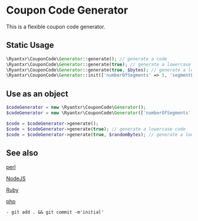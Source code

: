 # Coupon Code Generator

This is a flexible coupon code generator.

## Static Usage

```php
\Ryantxr\CouponCode\Generator::generate(); // generate a code
\Ryantxr\CouponCode\Generator::generate(true); // generate a lowercase code
\Ryantxr\CouponCode\Generator::generate(true, $bytes); // generate a lower case code and pass in the random bytes
\Ryantxr\CouponCode\Generator::init(['numberOfSegments' => 5, 'segmentLength' => 4])->generateCode(); // generate a code
```

## Use as an object

```php
$codeGenerator = new \Ryantxr\CouponCode\Generator();
$codeGenerator = new \Ryantxr\CouponCode\Generator(['numberOfSegments' => 5, 'segmentLength' => 4]);

$code = $codeGenerator->generate();
$code = $codeGenerator->generate(true); // generate a lowercase code
$code = $codeGenerator->generate(true, $randomBytes); // generate a lowercase code, passing in the random bytes
```

## See also

[perl](https://github.com/grantm/Algorithm-CouponCode)

[NodeJS](https://www.npmjs.com/package/coupon-code)

[Ruby](https://rubygems.org/gems/coupon_code/versions/0.0.1)

[php](https://github.com/atelierdisko/coupon_code)


    - git add . && git commit -m'initial'

